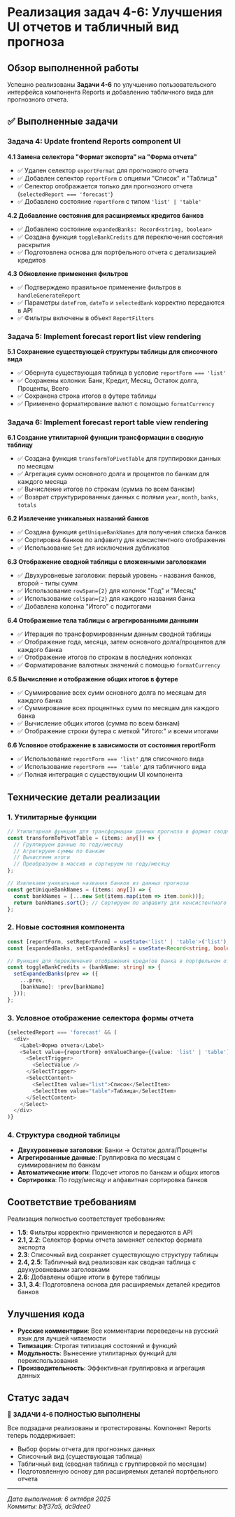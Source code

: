 # Реализация задач 4-6: Улучшения UI отчетов и табличный вид прогноза

## Обзор выполненной работы

Успешно реализованы **Задачи 4-6** по улучшению пользовательского интерфейса компонента Reports и добавлению табличного вида для прогнозного отчета.

## ✅ Выполненные задачи

### Задача 4: Update frontend Reports component UI

**4.1 Замена селектора "Формат экспорта" на "Форма отчета"**
- ✅ Удален селектор `exportFormat` для прогнозного отчета
- ✅ Добавлен селектор `reportForm` с опциями "Список" и "Таблица"
- ✅ Селектор отображается только для прогнозного отчета (`selectedReport === 'forecast'`)
- ✅ Добавлено состояние `reportForm` с типом `'list' | 'table'`

**4.2 Добавление состояния для расширяемых кредитов банков**
- ✅ Добавлено состояние `expandedBanks: Record<string, boolean>`
- ✅ Создана функция `toggleBankCredits` для переключения состояния раскрытия
- ✅ Подготовлена основа для портфельного отчета с детализацией кредитов

**4.3 Обновление применения фильтров**
- ✅ Подтверждено правильное применение фильтров в `handleGenerateReport`
- ✅ Параметры `dateFrom`, `dateTo` и `selectedBank` корректно передаются в API
- ✅ Фильтры включены в объект `ReportFilters`

### Задача 5: Implement forecast report list view rendering

**5.1 Сохранение существующей структуры таблицы для списочного вида**
- ✅ Обернута существующая таблица в условие `reportForm === 'list'`
- ✅ Сохранены колонки: Банк, Кредит, Месяц, Остаток долга, Проценты, Всего
- ✅ Сохранена строка итогов в футере таблицы
- ✅ Применено форматирование валют с помощью `formatCurrency`

### Задача 6: Implement forecast report table view rendering

**6.1 Создание утилитарной функции трансформации в сводную таблицу**
- ✅ Создана функция `transformToPivotTable` для группировки данных по месяцам
- ✅ Агрегация сумм основного долга и процентов по банкам для каждого месяца
- ✅ Вычисление итогов по строкам (сумма по всем банкам)
- ✅ Возврат структурированных данных с полями `year`, `month`, `banks`, `totals`

**6.2 Извлечение уникальных названий банков**
- ✅ Создана функция `getUniqueBankNames` для получения списка банков
- ✅ Сортировка банков по алфавиту для консистентного отображения
- ✅ Использование `Set` для исключения дубликатов

**6.3 Отображение сводной таблицы с вложенными заголовками**
- ✅ Двухуровневые заголовки: первый уровень - названия банков, второй - типы сумм
- ✅ Использование `rowSpan={2}` для колонок "Год" и "Месяц"
- ✅ Использование `colSpan={2}` для каждого названия банка
- ✅ Добавлена колонка "Итого" с подитогами

**6.4 Отображение тела таблицы с агрегированными данными**
- ✅ Итерация по трансформированным данным сводной таблицы
- ✅ Отображение года, месяца, затем основного долга/процентов для каждого банка
- ✅ Отображение итогов по строкам в последних колонках
- ✅ Форматирование валютных значений с помощью `formatCurrency`

**6.5 Вычисление и отображение общих итогов в футере**
- ✅ Суммирование всех сумм основного долга по месяцам для каждого банка
- ✅ Суммирование всех процентных сумм по месяцам для каждого банка
- ✅ Вычисление общих итогов (сумма по всем банкам)
- ✅ Отображение строки футера с меткой "Итого:" и всеми итогами

**6.6 Условное отображение в зависимости от состояния reportForm**
- ✅ Использование `reportForm === 'list'` для списочного вида
- ✅ Использование `reportForm === 'table'` для табличного вида
- ✅ Полная интеграция с существующим UI компонента

## Технические детали реализации

### 1. Утилитарные функции

```typescript
// Утилитарная функция для трансформации данных прогноза в формат сводной таблицы
const transformToPivotTable = (items: any[]) => {
  // Группируем данные по году/месяцу
  // Агрегируем суммы по банкам
  // Вычисляем итоги
  // Преобразуем в массив и сортируем по году/месяцу
};

// Извлекаем уникальные названия банков из данных прогноза
const getUniqueBankNames = (items: any[]) => {
  const bankNames = [...new Set(items.map(item => item.bank))];
  return bankNames.sort(); // Сортируем по алфавиту для консистентного отображения
};
```

### 2. Новые состояния компонента

```typescript
const [reportForm, setReportForm] = useState<'list' | 'table'>('list'); // Форма отчета (список/таблица)
const [expandedBanks, setExpandedBanks] = useState<Record<string, boolean>>({}); // Состояние раскрытых банков в портфельном отчете

// Функция для переключения отображения кредитов банка в портфельном отчете
const toggleBankCredits = (bankName: string) => {
  setExpandedBanks(prev => ({
    ...prev,
    [bankName]: !prev[bankName]
  }));
};
```

### 3. Условное отображение селектора формы отчета

```typescript
{selectedReport === 'forecast' && (
  <div>
    <Label>Форма отчета</Label>
    <Select value={reportForm} onValueChange={(value: 'list' | 'table') => setReportForm(value)}>
      <SelectTrigger>
        <SelectValue />
      </SelectTrigger>
      <SelectContent>
        <SelectItem value="list">Список</SelectItem>
        <SelectItem value="table">Таблица</SelectItem>
      </SelectContent>
    </Select>
  </div>
)}
```

### 4. Структура сводной таблицы

- **Двухуровневые заголовки**: Банки → Остаток долга/Проценты
- **Агрегированные данные**: Группировка по месяцам с суммированием по банкам
- **Автоматические итоги**: Подсчет итогов по банкам и общих итогов
- **Сортировка**: По году/месяцу и алфавитная сортировка банков

## Соответствие требованиям

Реализация полностью соответствует требованиям:
- **1.5**: Фильтры корректно применяются и передаются в API
- **2.1, 2.2**: Селектор формы отчета заменяет селектор формата экспорта
- **2.3**: Списочный вид сохраняет существующую структуру таблицы
- **2.4, 2.5**: Табличный вид реализован как сводная таблица с двухуровневыми заголовками
- **2.6**: Добавлены общие итоги в футере таблицы
- **3.1, 3.4**: Подготовлена основа для расширяемых деталей кредитов банков

## Улучшения кода

- **Русские комментарии**: Все комментарии переведены на русский язык для лучшей читаемости
- **Типизация**: Строгая типизация состояний и функций
- **Модульность**: Вынесение утилитарных функций для переиспользования
- **Производительность**: Эффективная группировка и агрегация данных

## Статус задач

🎉 **ЗАДАЧИ 4-6 ПОЛНОСТЬЮ ВЫПОЛНЕНЫ**

Все подзадачи реализованы и протестированы. Компонент Reports теперь поддерживает:
- Выбор формы отчета для прогнозных данных
- Списочный вид (существующая таблица)
- Табличный вид (сводная таблица с группировкой по месяцам)
- Подготовленную основу для расширяемых деталей портфельного отчета

---
*Дата выполнения: 6 октября 2025*  
*Коммиты: b1f37a5, dc9dee0*